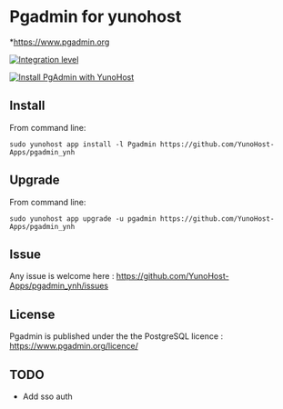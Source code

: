 Pgadmin for yunohost
========================

*https://www.pgadmin.org

[![Integration level](https://dash.yunohost.org/integration/pgadmin.svg)](https://ci-apps.yunohost.org/jenkins/job/pgadmin%20%28Community%29/lastBuild/consoleFull) 

[![Install PgAdmin with YunoHost](https://install-app.yunohost.org/install-with-yunohost.png)](https://install-app.yunohost.org/?app=pgadmin)

Install
-------

From command line:

`sudo yunohost app install -l Pgadmin https://github.com/YunoHost-Apps/pgadmin_ynh`

Upgrade
-------

From command line:

`sudo yunohost app upgrade -u pgadmin https://github.com/YunoHost-Apps/pgadmin_ynh`

Issue
-----

Any issue is welcome here : https://github.com/YunoHost-Apps/pgadmin_ynh/issues

License
-------

Pgadmin is published under the  the PostgreSQL licence : https://www.pgadmin.org/licence/

TODO
----

- Add sso auth